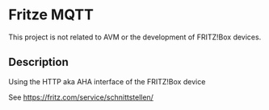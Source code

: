 # Fritze MQTT

This project is not related to AVM or the development of FRITZ!Box devices.

## Description

Using the HTTP aka AHA interface of the FRITZ!Box device

See https://fritz.com/service/schnittstellen/